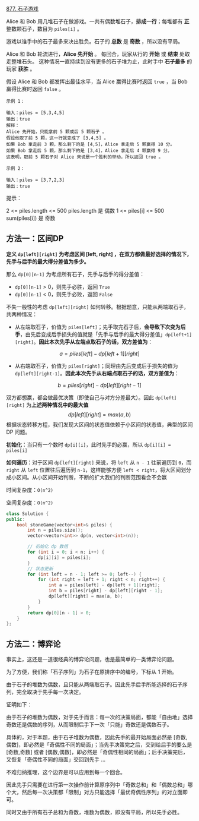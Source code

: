 [877. 石子游戏](https://leetcode-cn.com/problems/stone-game/)

Alice 和 Bob 用几堆石子在做游戏。一共有偶数堆石子，**排成一行**；每堆都有 **正** 整数颗石子，数目为 `piles[i]` 。

游戏以谁手中的石子最多来决出胜负。石子的 **总数** 是 **奇数** ，所以没有平局。

Alice 和 Bob 轮流进行，**Alice 先开始** 。 每回合，玩家从行的 **开始** 或 **结束** 处取走整堆石头。 这种情况一直持续到没有更多的石子堆为止，此时手中 **石子最多** 的玩家 **获胜** 。

假设 Alice 和 Bob 都发挥出最佳水平，当 Alice 赢得比赛时返回 `true` ，当 Bob 赢得比赛时返回 `false` 。

```
示例 1：

输入：piles = [5,3,4,5]
输出：true
解释：
Alice 先开始，只能拿前 5 颗或后 5 颗石子 。
假设他取了前 5 颗，这一行就变成了 [3,4,5] 。
如果 Bob 拿走前 3 颗，那么剩下的是 [4,5]，Alice 拿走后 5 颗赢得 10 分。
如果 Bob 拿走后 5 颗，那么剩下的是 [3,4]，Alice 拿走后 4 颗赢得 9 分。
这表明，取前 5 颗石子对 Alice 来说是一个胜利的举动，所以返回 true 。

示例 2：

输入：piles = [3,7,2,3]
输出：true

```

提示：

2 <= piles.length <= 500
piles.length 是 偶数
1 <= piles[i] <= 500
sum(piles[i]) 是 奇数

## 方法一：区间DP

**定义 `dp[left][right]` 为考虑区间 [left, right] ，在双方都做最好选择的情况下，先手与后手的最大得分差值为多少。**

那么 `dp[0][n-1]` 为考虑所有石子，先手与后手的得分差值：

- `dp[0][n-1]` > 0，则先手必胜，返回 `True`
- `dp[0][n-1]` < 0，则先手必败，返回 `False`

不失一般性的考虑 `dp[left][right]` 如何转移。根据题意，只能从两端取石子，共两种情况：

- 从左端取石子，价值为 `piles[left]`；先手取完石子后，**会导致下次变为后手**，由先后变成后手损失的值就是「先手与后手的最大得分差值」`dp[left+1][right]`。**因此本次先手从左端点取石子的话，双方差值为**：

$$
a = piles[left] - dp[left+1][right]
$$

- 从右端取石子，价值为 `piles[right]`；同理由先后变成后手损失的值为 `dp[left][right-1]`。**因此本次先手从右端点取石子的话，双方差值为**：

$$
b = piles[right] - dp[left][right-1]
$$

双方都想赢，都会做最优决策（即使自己与对方分差最大）。因此 `dp[left][right]` 为**上述两种情况中的最大值**
$$
dp[left][right] = max(a,b)
$$
根据状态转移方程，我们发现大区间的状态值依赖于小区间的状态值，典型的区间 DP 问题。

**初始化**：当只有一个数时 `dp[i][i]`，此时先手的必赢，所以 `dp[i][i] = piles[i]`

**如何遍历**：对于区间 `dp[left][right]` 来说，将 `left` 从 `n - 1` 往前遍历到 `0`，而 `right` 从 `left` 位置往后遍历到 `n-1`，这样能够方便 `left < right`，将大区间划分成小区间。从小区间开始判断，不断的扩大我们的判断范围看会不会赢

时间复杂度：`O(n^2)`

空间复杂度：`O(n^2)`

```cpp
class Solution {
public:
    bool stoneGame(vector<int>& piles) {
        int n = piles.size();
        vector<vector<int>> dp(n, vector<int>(n));

        // 初始化 dp 数组
        for (int i = 0; i < n; i++) {
            dp[i][i] = piles[i];
        }
        // 状态更新
        for (int left = n - 1; left >= 0; left--) {
            for (int right = left + 1; right < n; right++) {
                int a = piles[left] - dp[left + 1][right];
                int b = piles[right] - dp[left][right - 1];
                dp[left][right] = max(a, b);
            }
        }
        return dp[0][n - 1] > 0;
    }
};

```

## 方法二：博弈论

事实上，这还是一道很经典的博弈论问题，也是最简单的一类博弈论问题。

为了方便，我们称「石子序列」为石子在原排序中的编号，下标从 1 开始。

由于石子的堆数为偶数，且只能从两端取石子。因此先手后手所能选择的石子序列，完全取决于先手每一次决定。

证明如下：

由于石子的堆数为偶数，对于先手而言：每一次的决策局面，都能「自由地」选择奇数还是偶数的序列，从而限制后手下一次「只能」奇数还是偶数石子。

具体的，对于本题，由于石子堆数为偶数，因此先手的最开始局面必然是 [奇数, 偶数]，即必然是「奇偶性不同的局面」；当先手决策完之后，交到给后手的要么是 [奇数,奇数] 或者 [偶数,偶数]，即必然是「奇偶性相同的局面」；后手决策完后，又恢复「奇偶性不同的局面」交回到先手 ...

不难归纳推理，这个边界是可以应用到每一个回合。

因此先手只需要在进行第一次操作前计算原序列中「奇数总和」和「偶数总和」哪个大，然后每一次决策都「限制」对方只能选择「最优奇偶性序列」的对立面即可。

同时又由于所有石子总和为奇数，堆数为偶数，即没有平局，所以先手必胜。

